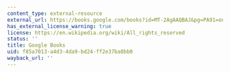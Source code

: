 ```yaml
---
content_type: external-resource
external_url: https://books.google.com/books?id=MT-2AgAAQBAJ&pg=PA91=onepage#v=onepage&q&f=false
has_external_license_warning: true
license: https://en.wikipedia.org/wiki/All_rights_reserved
status: ''
title: Google Books
uid: f85a7013-a4d3-4da9-bd24-ff2e37ba0bb0
wayback_url: ''
---
```

